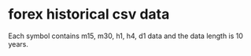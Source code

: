 # forex historical csv data
Each symbol contains m15, m30, h1, h4, d1 data and the data length is 10 years.

